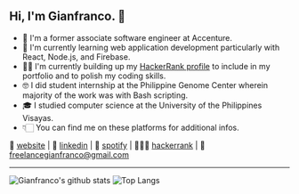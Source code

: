 ## Hi, I'm Gianfranco. 👋
- 👔 I'm a former associate software engineer at Accenture.
- 🧠 I'm currently learning web application development particularly with React, Node.js, and Firebase.
- 🐱‍💻 I'm currently building up my [HackerRank profile](hackerrank.com/GGianfranco) to include in my portfolio and to polish my coding skills.
- 🤓 I did student internship at the Philippine Genome Center wherein majority of the work was with Bash scripting.
- 🎓 I studied computer science at the University of the Philippines Visayas.
- 👇🏻 You can find me on these platforms for additional infos.

🏡 [website](https://ggianfranco.github.io/) | 💼 [linkedin](https://www.linkedin.com/in/ggianfranco/) | 🎹 [spotify](https://open.spotify.com/user/owduy27r9kl89gq5s1hyflty0?si=bc79dae4b4504d99) | 👨🏻‍💻 [hackerrank](https://www.hackerrank.com/GGianfranco) | 📧 freelancegianfranco@gmail.com

---

![Gianfranco's github stats](https://github-readme-stats.vercel.app/api?username=ggianfranco&hide=contribs,prs&show_icons=true&hide_border=true&title_color=000)
![Top Langs](https://github-readme-stats.vercel.app/api/top-langs/?username=ggianfranco&layout=compact&hide_border=true)
